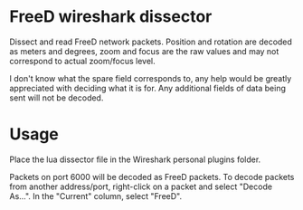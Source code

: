 # FreeD wireshark dissector
Dissect and read FreeD network packets. Position and rotation are decoded as meters and degrees, zoom and focus are the raw values and may not correspond to actual zoom/focus level.

I don't know what the spare field corresponds to, any help would be greatly appreciated with deciding what it is for. Any additional fields of data being sent will not be decoded.  

# Usage
Place the lua dissector file in the Wireshark personal plugins folder. 

Packets on port 6000 will be decoded as FreeD packets. To decode packets from another address/port, right-click on a packet and select "Decode As...". In the "Current" column, select "FreeD".




